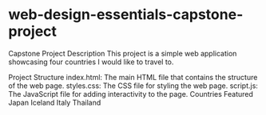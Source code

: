 # web-design-essentials-capstone-project

Capstone Project
Description
This project is a simple web application showcasing four countries I would like to travel to. 

Project Structure
index.html: The main HTML file that contains the structure of the web page.
styles.css: The CSS file for styling the web page.
script.js: The JavaScript file for adding interactivity to the page.
Countries Featured
Japan
Iceland
Italy
Thailand
